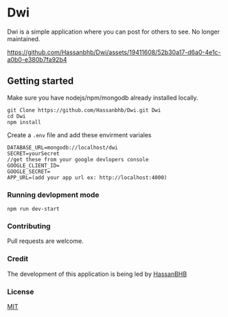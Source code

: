 # Dwi

Dwi is a simple application where you can post for others to see.
No longer maintained.


https://github.com/Hassanbhb/Dwi/assets/19411608/52b30a17-d6a0-4e1c-a0b0-e380b7fa92b4


## Getting started

Make sure you have nodejs/npm/mongodb already installed locally.

```terminal
git Clone https://github.com/Hassanbhb/Dwi.git Dwi
cd Dwi
npm install
```

ِCreate a `.env` file and add these envirment variales

```
DATABASE_URL=mongodb://localhost/dwi
SECRET=yourSecret
//get these from your google devlopers console
GOOGLE_CLIENT_ID=
GOOGLE_SECRET=
APP_URL=(add your app url ex: http://localhost:4000)
```

### Running devlopment mode

```javasjcript
npm run dev-start
```

### Contributing

Pull requests are welcome.

### Credit

The development of this application is being led by [HassanBHB](https://github.com/Hassanbhb)

### License

[MIT](https://choosealicense.com/licenses/mit/)

